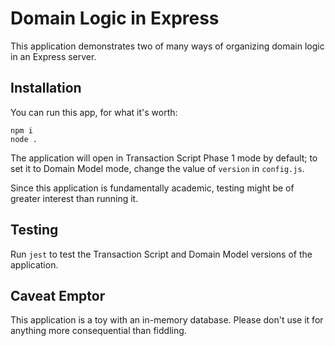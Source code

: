 # Domain Logic in Express

This application demonstrates two of many ways of
organizing domain logic in an Express server.

## Installation

You can run this app, for what it's worth:

```
npm i
node .
```

The application will open in Transaction Script Phase 1 mode by default;
to set it to Domain Model mode, change the value of `version` in
`config.js`.

Since this application is fundamentally academic, testing might be of
greater interest than running it.

## Testing

Run `jest` to test the Transaction Script and Domain Model
versions of the application.

## Caveat Emptor

This application is a toy with an in-memory database. Please don't use
it for anything more consequential than fiddling.
